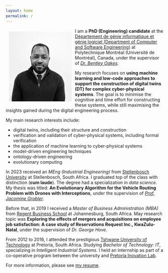 ```yaml
---
layout: home
permalink: /
---
```

<img alt="Carlos Pambo" src="/assets/images/carlos_pambo-headshot.png" align="left" style="width:200px; margin: 10px 10px 10px 10px;" />

I am a **PhD (Engineering) candidate** at the [Département de génie informatique et génie logiciel (Department of Computer and Software Engineering)](https://www.polymtl.ca/gigl/) at Polytechnique Montréal (Université de Montréal), Canada, under the supervisor of [_Dr. Bentley Oakes_](https://www.polymtl.ca/expertises/oakes-bentley).

My research focuses on **using machine learning and low-code approaches to support the construction of digital twins (DT) for complex cyber-physical systems**. The goal is to minimise the cognitive and time effort for constructing these systems, while still maximising the insights gained during the digital engineering process.

My main research interests include:
* digital twins, including their structure and construction
* verification and validation of cyber-physical systems, including formal verification
* the application of machine learning to cyber-physical systems
* model-driven engineering techniques
* ontology-driven engineering
* evolutionary computing

In 2023 received an _MEng (Industrial Engineering)_ from [Stellenbosch University](https://www.sun.ac.za/english) at Stellenbosch, South Africa. I graduated top of the class with distinction (**cum laude**). The degree had a specialization in _data science_. My thesis was titled: **An Evolutionary Algorithm for the Vehicle Routing Problem with Drones with Interceptions**, under the supervision of [_Prof. Jacomine Grobler_](https://scholar.google.co.za/citations?user=_Fm9-S8AAAAJ&hl=en).

Before that, in 2019 I received a _Master of Business Administration (MBA)_ from [Regent Business School](https://regent.ac.za/) at Johannesburg, South Africa. May research topic was **Exploring the effects of mergers and acquisitions on employee job satisfaction: A case study of Reservations Request Inc., KwaZulu-Natal**, under the supervision of _Dr. George Hove_.

From 2012 to 2016, I attended the prestigious [Tshwane University of Technology](https://www.tut.ac.za/) at Pretoria, South Africa. Studying _Bachelor of Technology: IT_, specializing in _Intelligent Industrial Systems_. I held an internship as part of a co-operative program between the university and [Pretoria Inovation Lab](https://www.theinnovationhub.com/). 

For more information, please see [my resume](assets/resume/carlos_pambo-resume.pdf).


